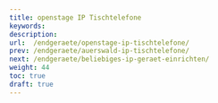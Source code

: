 ```yaml
---
title: openstage IP Tischtelefone
keywords:
description:
url:  /endgeraete/openstage-ip-tischtelefone/
prev: /endgeraete/auerswald-ip-tischtelefone/
next: /endgeraete/beliebiges-ip-geraet-einrichten/
weight: 44
toc: true
draft: true
---
```


